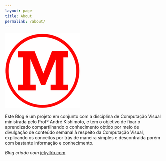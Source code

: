 ```yaml
---
layout: page
title: About
permalink: /about/
---
```



![mackenzie-logo](./_images/240px-Mackenzie_logo.png)



Este Blog é um projeto em conjunto com a disciplina de Computação Visual ministrada pelo Profº André Kishimoto, e tem o objetivo de fixar o aprendizado compartilhando o conhecimento obtido por meio de divulgação de conteúdo semanal à respeito da Computação Visual, explicando os conceitos por trás de maneira simples e descontraída porém com bastante informação e conhecimento.


*Blog criado com* [jekyllrb.com](https://jekyllrb.com/)


